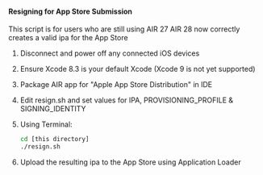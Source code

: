 #### Resigning for App Store Submission

This script is for users who are still using AIR 27
AIR 28 now correctly creates a valid ipa for the App Store


1. Disconnect and power off any connected iOS devices
2. Ensure Xcode 8.3 is your default Xcode (Xcode 9 is not yet supported)
2. Package AIR app for "Apple App Store Distribution" in IDE
3. Edit resign.sh and set values for IPA, PROVISIONING_PROFILE & SIGNING_IDENTITY
4. Using Terminal: 

    ```bash
    cd [this directory]
    ./resign.sh
    ```
5. Upload the resulting ipa to the App Store using Application Loader

